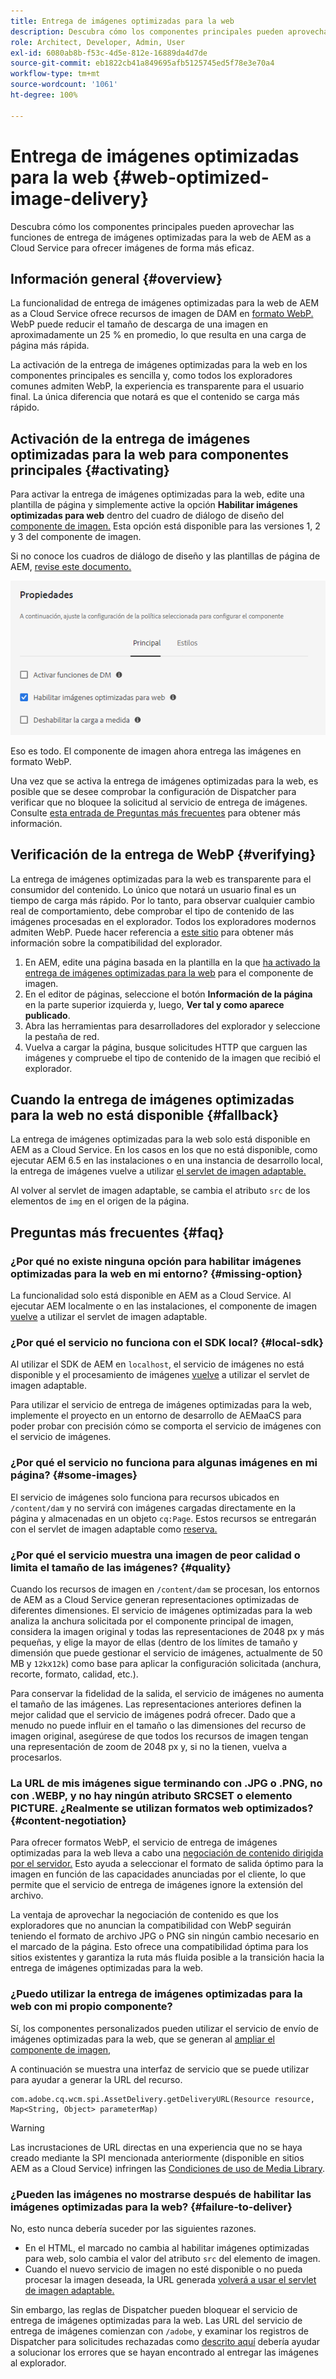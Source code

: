 ```yaml
---
title: Entrega de imágenes optimizadas para la web
description: Descubra cómo los componentes principales pueden aprovechar las funciones de entrega de imágenes optimizadas para la web de AEM as a Cloud Service para ofrecer imágenes de forma más eficaz.
role: Architect, Developer, Admin, User
exl-id: 6080ab8b-f53c-4d5e-812e-16889da4d7de
source-git-commit: eb1822cb41a849695afb5125745ed5f78e3e70a4
workflow-type: tm+mt
source-wordcount: '1061'
ht-degree: 100%

---
```


# Entrega de imágenes optimizadas para la web {#web-optimized-image-delivery}

Descubra cómo los componentes principales pueden aprovechar las funciones de entrega de imágenes optimizadas para la web de AEM as a Cloud Service para ofrecer imágenes de forma más eficaz.

## Información general {#overview}

La funcionalidad de entrega de imágenes optimizadas para la web de AEM as a Cloud Service ofrece recursos de imagen de DAM en [formato WebP.](https://developers.google.com/speed/webp) WebP puede reducir el tamaño de descarga de una imagen en aproximadamente un 25 % en promedio, lo que resulta en una carga de página más rápida.

La activación de la entrega de imágenes optimizadas para la web en los componentes principales es sencilla y, como todos los exploradores comunes admiten WebP, la experiencia es transparente para el usuario final. La única diferencia que notará es que el contenido se carga más rápido.

## Activación de la entrega de imágenes optimizadas para la web para componentes principales {#activating}

Para activar la entrega de imágenes optimizadas para la web, edite una plantilla de página y simplemente active la opción **Habilitar imágenes optimizadas para web** dentro del cuadro de diálogo de diseño del [componente de imagen.](/help/components/image.md#design-dialog) Esta opción está disponible para las versiones 1, 2 y 3 del componente de imagen.

Si no conoce los cuadros de diálogo de diseño y las plantillas de página de AEM, [revise este documento.](/help/get-started/authoring.md#pre-configuring-core-components)

![Habilitación de la entrega de imágenes optimizadas para la web en el cuadro de diálogo de diseño](/help/assets/web-optimized-image-delivery.png)

Eso es todo. El componente de imagen ahora entrega las imágenes en formato WebP.

Una vez que se activa la entrega de imágenes optimizadas para la web, es posible que se desee comprobar la configuración de Dispatcher para verificar que no bloquee la solicitud al servicio de entrega de imágenes. Consulte [esta entrada de Preguntas más frecuentes](#failure-to-deliver) para obtener más información.

## Verificación de la entrega de WebP {#verifying}

La entrega de imágenes optimizadas para la web es transparente para el consumidor del contenido. Lo único que notará un usuario final es un tiempo de carga más rápido. Por lo tanto, para observar cualquier cambio real de comportamiento, debe comprobar el tipo de contenido de las imágenes procesadas en el explorador. Todos los exploradores modernos admiten WebP. Puede hacer referencia a [este sitio](https://caniuse.com/webp) para obtener más información sobre la compatibilidad del explorador.

1. En AEM, edite una página basada en la plantilla en la que [ha activado la entrega de imágenes optimizadas para la web](#activating) para el componente de imagen.
1. En el editor de páginas, seleccione el botón **Información de la página** en la parte superior izquierda y, luego, **Ver tal y como aparece publicado**.
1. Abra las herramientas para desarrolladores del explorador y seleccione la pestaña de red.
1. Vuelva a cargar la página, busque solicitudes HTTP que carguen las imágenes y compruebe el tipo de contenido de la imagen que recibió el explorador.

## Cuando la entrega de imágenes optimizadas para la web no está disponible {#fallback}

La entrega de imágenes optimizadas para la web solo está disponible en AEM as a Cloud Service. En los casos en los que no está disponible, como ejecutar AEM 6.5 en las instalaciones o en una instancia de desarrollo local, la entrega de imágenes vuelve a utilizar [el servlet de imagen adaptable.](/help/developing/adaptive-image-servlet.md)

Al volver al servlet de imagen adaptable, se cambia el atributo `src` de los elementos de `img` en el origen de la página.

## Preguntas más frecuentes {#faq}

### ¿Por qué no existe ninguna opción para habilitar imágenes optimizadas para la web en mi entorno? {#missing-option}

La funcionalidad solo está disponible en AEM as a Cloud Service. Al ejecutar AEM localmente o en las instalaciones, el componente de imagen [vuelve](#fallback) a utilizar el servlet de imagen adaptable.

### ¿Por qué el servicio no funciona con el SDK local? {#local-sdk}

Al utilizar el SDK de AEM en `localhost`, el servicio de imágenes no está disponible y el procesamiento de imágenes [vuelve](#fallback) a utilizar el servlet de imagen adaptable.

Para utilizar el servicio de entrega de imágenes optimizadas para la web, implemente el proyecto en un entorno de desarrollo de AEMaaCS para poder probar con precisión cómo se comporta el servicio de imágenes con el servicio de imágenes.

### ¿Por qué el servicio no funciona para algunas imágenes en mi página? {#some-images}

El servicio de imágenes solo funciona para recursos ubicados en `/content/dam` y no servirá con imágenes cargadas directamente en la página y almacenadas en un objeto `cq:Page`. Estos recursos se entregarán con el servlet de imagen adaptable como [reserva.](#fallback)

### ¿Por qué el servicio muestra una imagen de peor calidad o limita el tamaño de las imágenes? {#quality}

Cuando los recursos de imagen en `/content/dam` se procesan, los entornos de AEM as a Cloud Service generan representaciones optimizadas de diferentes dimensiones. El servicio de imágenes optimizadas para la web analiza la anchura solicitada por el componente principal de imagen, considera la imagen original y todas las representaciones de 2048 px y más pequeñas, y elige la mayor de ellas (dentro de los límites de tamaño y dimensión que puede gestionar el servicio de imágenes, actualmente de 50 MB y `12k`x`12k`) como base para aplicar la configuración solicitada (anchura, recorte, formato, calidad, etc.).

Para conservar la fidelidad de la salida, el servicio de imágenes no aumenta el tamaño de las imágenes. Las representaciones anteriores definen la mejor calidad que el servicio de imágenes podrá ofrecer. Dado que a menudo no puede influir en el tamaño o las dimensiones del recurso de imagen original, asegúrese de que todos los recursos de imagen tengan una representación de zoom de 2048 px y, si no la tienen, vuelva a procesarlos.

### La URL de mis imágenes sigue terminando con .JPG o .PNG, no con .WEBP, y no hay ningún atributo SRCSET o elemento PICTURE. ¿Realmente se utilizan formatos web optimizados? {#content-negotiation}

Para ofrecer formatos WebP, el servicio de entrega de imágenes optimizadas para la web lleva a cabo una [negociación de contenido dirigida por el servidor.](https://developer.mozilla.org/en-US/docs/Web/HTTP/Content_negotiation#server-driven_content_negotiation) Esto ayuda a seleccionar el formato de salida óptimo para la imagen en función de las capacidades anunciadas por el cliente, lo que permite que el servicio de entrega de imágenes ignore la extensión del archivo.

La ventaja de aprovechar la negociación de contenido es que los exploradores que no anuncian la compatibilidad con WebP seguirán teniendo el formato de archivo JPG o PNG sin ningún cambio necesario en el marcado de la página. Esto ofrece una compatibilidad óptima para los sitios existentes y garantiza la ruta más fluida posible a la transición hacia la entrega de imágenes optimizadas para la web.

### ¿Puedo utilizar la entrega de imágenes optimizadas para la web con mi propio componente?

Sí, los componentes personalizados pueden utilizar el servicio de envío de imágenes optimizadas para la web, que se generan al [ampliar el componente de imagen,](/help/developing/customizing.md)

A continuación se muestra una interfaz de servicio que se puede utilizar para ayudar a generar la URL del recurso.

```
com.adobe.cq.wcm.spi.AssetDelivery.getDeliveryURL(Resource resource, Map<String, Object> parameterMap)
```

>[!WARNING]
>
>Las incrustaciones de URL directas en una experiencia que no se haya creado mediante la SPI mencionada anteriormente (disponible en sitios AEM as a Cloud Service) infringen las [Condiciones de uso de Media Library](https://experienceleague.adobe.com/docs/experience-manager-cloud-service/content/assets/admin/medialibrary.html?lang=en#use-media-library).

### ¿Pueden las imágenes no mostrarse después de habilitar las imágenes optimizadas para la web? {#failure-to-deliver}

No, esto nunca debería suceder por las siguientes razones.

* En el HTML, el marcado no cambia al habilitar imágenes optimizadas para web, solo cambia el valor del atributo `src` del elemento de imagen.
* Cuando el nuevo servicio de imagen no esté disponible o no pueda procesar la imagen deseada, la URL generada [volverá a usar el servlet de imagen adaptable.](#fallback)

Sin embargo, las reglas de Dispatcher pueden bloquear el servicio de entrega de imágenes optimizadas para la web. Las URL del servicio de entrega de imágenes comienzan con `/adobe`, y examinar los registros de Dispatcher para solicitudes rechazadas como [descrito aquí](https://experienceleague.adobe.com/docs/experience-manager-learn/ams/dispatcher/common-logs.html#filter-rejects) debería ayudar a solucionar los errores que se hayan encontrado al entregar las imágenes al explorador.
